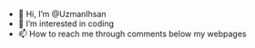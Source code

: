 - 👋 Hi, I’m @UzmanIhsan
- 👀 I’m interested in coding
- 📫 How to reach me through comments below my webpages

<!---
UzmanIhsan/UzmanIhsan is a ✨ special ✨ repository because its `README.md` (this file) appears on your GitHub profile.
You can click the Preview link to take a look at your changes.
--->
